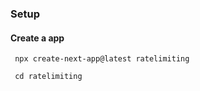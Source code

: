 ### Setup

#### Create a app

```shell
 npx create-next-app@latest ratelimiting

 cd ratelimiting
```
